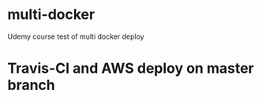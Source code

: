 # multi-docker
Udemy course test of multi docker deploy

# Travis-CI and AWS deploy on master branch
